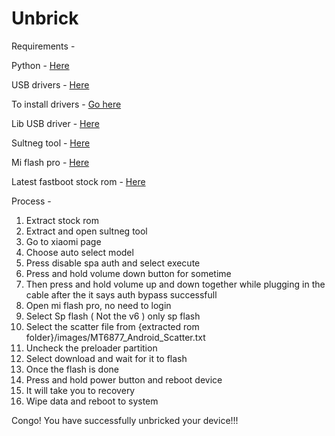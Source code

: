 # Unbrick

Requirements - 

Python - [Here](https://www.python.org/downloads/)

USB drivers - [Here](https://github.com/samrth012/Unbrick/releases/download/Tools/MediaTek_USB_VCOM_drivers.zip)

To install drivers - [Go here](https://www.getdroidtips.com/install-mediatek-mt65xx-usb-vcom-drivers/)

Lib USB driver - [Here](https://github.com/samrth012/Unbrick/releases/download/Tools/libusb-win32-devel-filter-1.2.6.0_bypassfrpfiles.com.zip)

Sultneg tool - [Here](https://github.com/samrth012/Unbrick/releases/download/Tools/MTK.GSM.Sulteng.V1.3.8.rar)

Mi flash pro - [Here](https://github.com/samrth012/Unbrick/releases/download/Tools/MiFlash_Pro_v7.3.608.18_EN_Setup.zip)

Latest fastboot stock rom - [Here](https://xiaomifirmwareupdater.com/miui/pissarro/)


Process - 
1) Extract stock rom
2) Extract and open sultneg tool
3) Go to xiaomi page
4) Choose auto select model
5) Press disable spa auth and select execute 
6) Press and hold volume down button for sometime 
7) Then press and hold volume up and down together while plugging in the cable after the it says auth bypass successfull 
8) Open mi flash pro, no need to login 
9) Select Sp flash ( Not the v6 ) only sp flash 
10) Select the scatter file from {extracted rom folder}/images/MT6877_Android_Scatter.txt 
11) Uncheck the preloader partition
12) Select download and wait for it to flash 
13) Once the flash is done 
14) Press and hold power button and reboot device 
15) It will take you to recovery
16) Wipe data and reboot to system 

Congo! You have successfully unbricked your device!!!
